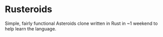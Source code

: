 # Rusteroids
Simple, fairly functional Asteroids clone written in Rust in ~1 weekend to help learn the language.
